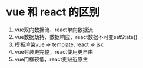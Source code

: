 # vue 和 react 的区别

1. vue双向数据流、react单向数据流
2. vue数据劫持、数据响应、react数据不可变setState()
3. 模板渲染vue => template, react => jsx
4. vue封装更完整，react使用更自由
5. vue门框较低，react更贴近原生